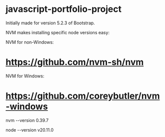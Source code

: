 # javascript-portfolio-project

Initially made for version 5.2.3 of Bootstrap.

NVM makes installing specific node versions easy:

NVM for non-Windows:
# https://github.com/nvm-sh/nvm

NVM for Windows:
# https://github.com/coreybutler/nvm-windows

nvm --version
0.39.7

node --version
v20.11.0

